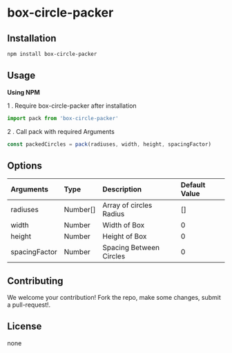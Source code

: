 # box-circle-packer

## Installation

```sh
npm install box-circle-packer
```

## Usage

**Using NPM**

1 . Require box-circle-packer after installation

```js
import pack from 'box-circle-packer'
```

2 . Call pack with required Arguments

```js
const packedCircles = pack(radiuses, width, height, spacingFactor)
```

## Options

| Arguments      | Type     | Description       | Default Value    |
| :--------- | :------- | :---------------- | :--------------- |
| radiuses | Number[] | Array of circles Radius | [] |
| width | Number | Width of Box | 0 |
| height | Number | Height of Box | 0 |
| spacingFactor | Number | Spacing Between Circles | 0 |


## Contributing

We welcome your contribution! Fork the repo, make some changes, submit a pull-request!.

## License

none